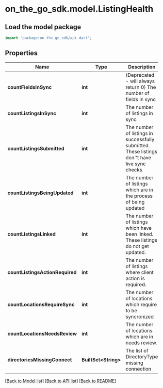 # on_the_go_sdk.model.ListingHealth

## Load the model package
```dart
import 'package:on_the_go_sdk/api.dart';
```

## Properties
Name | Type | Description | Notes
------------ | ------------- | ------------- | -------------
**countFieldsInSync** | **int** | (Deprecated - will always return 0) The number of fields in sync | [optional] 
**countListingsInSync** | **int** | The number of listings in sync | [optional] 
**countListingsSubmitted** | **int** | The number of listings in successfully submitted. These listings don''t have live sync checks. | [optional] 
**countListingsBeingUpdated** | **int** | The number of listings which are in the process of being updated | [optional] 
**countListingsLinked** | **int** | The number of listings which have been linked. These listings do not get updated. | [optional] 
**countListingsActionRequired** | **int** | The number of listings where client action is required. | [optional] 
**countLocationsRequireSync** | **int** | The number of locations which require to be syncronized | [optional] 
**countLocationsNeedsReview** | **int** | The number of locations which are in needs review. | [optional] 
**directoriesMissingConnect** | **BuiltSet&lt;String&gt;** | The list of DirectoryType missing connection | [optional] 

[[Back to Model list]](../README.md#documentation-for-models) [[Back to API list]](../README.md#documentation-for-api-endpoints) [[Back to README]](../README.md)


